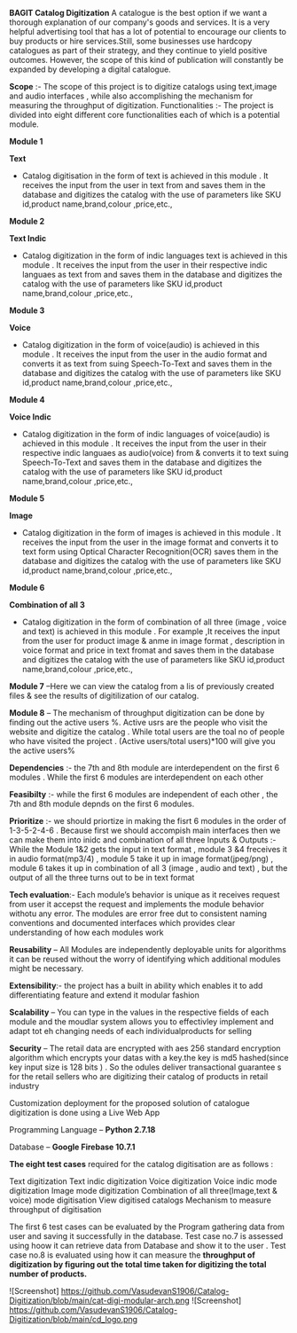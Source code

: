 **BAGIT Catalog Digitization**
A catalogue is the best option if we want a thorough explanation of our company's goods and services. It is a very helpful advertising tool that has a lot of potential to encourage our clients to buy products or hire services.Still, some businesses use hardcopy catalogues as part of their strategy, and they continue to yield positive outcomes. However, the scope of this kind of publication will constantly be expanded by developing a digital catalogue.

**Scope** :- The scope of this project is to digitize catalogs using text,image and audio interfaces , while also accomplishing the mechanism for measuring the throughput of digitization.
Functionalities :- The project is divided into eight different core functionalities each of which is a potential module. 

**Module 1**

**Text**

- Catalog digitisation in the form of text is achieved in this module . It receives the input from the user in text from and saves them in the database and digitizes the catalog with the use of parameters like SKU id,product name,brand,colour ,price,etc.,

**Module 2**

**Text Indic**
- Catalog digitization in the form of indic languages text is achieved in this module . It receives the input from the user in their respective indic languaes as text from and saves them in the database and digitizes the catalog with the use of parameters like SKU id,product name,brand,colour ,price,etc., 

**Module 3**

**Voice**
- Catalog digitization in the form of voice(audio) is achieved in this module . It receives the input from the user in the audio format and converts it as text from suing Speech-To-Text and saves them in the database and digitizes the catalog with the use of parameters like SKU id,product name,brand,colour ,price,etc., 

**Module 4**

**Voice Indic**
- Catalog digitization in the form of indic languages of voice(audio) is achieved in this module . It receives the input from the user in their respective indic languaes as audio(voice) from & converts it to text suing Speech-To-Text and saves them in the database and digitizes the catalog with the use of parameters like SKU id,product name,brand,colour ,price,etc., 

**Module 5**

**Image**
- Catalog digitization in the form of images is achieved in this module . It receives the input from the user in the image format and converts it to text form using Optical Character Recognition(OCR) saves them in the database and digitizes the catalog with the use of parameters like SKU id,product name,brand,colour ,price,etc., 

**Module 6**

**Combination of all 3**
- Catalog digitization in the form of combination of all three (image , voice and text) is achieved in this module . For example ,It receives the input from the user  for product image & anme in image format , description in voice format and price in text fromat and saves them in the database and digitizes the catalog with the use of parameters like SKU id,product name,brand,colour ,price,etc., 

**Module 7** –Here we can view the catalog from a lis of previously created files & see the results of digitilization of our catalog.

**Module 8** – The mechanism of throughput digitization can be done by finding out the active users %. Active usrs are the people who visit the website and digitize the catalog . While total users are the toal no of people who have visited the project . (Active users/total users)*100 will give you the active users%

**Dependencies** :- the 7th and 8th module are interdependent on the first 6 modules . While the first 6 modules are interdependent on each other

**Feasibilty** :- while the first 6 modules are independent of each other , the 7th and 8th module depnds on the first 6 modules. 

**Prioritize** :- we should priortize in making the fisrt 6 modules in the order of 1-3-5-2-4-6 . Because first we should accompish main interfaces then we can make them into inidc and combination of all three
Inputs & Outputs :- While the Module 1&2 gets the input in text format , module 3 &4 freceives it in audio format(mp3/4) , module 5 take it up in image format(jpeg/png) , module 6 takes it up in combination of all 3 (image , audio and text) , but the output of all the three turns out to be in text format

**Tech evaluation**:-
Each module’s behavior is unique as it receives request from user it accepst the request and implements the module behavior withotu any error. The modules are error free dut to consistent naming conventions and documented interfaces which provides clear understanding of how each modules work  

**Reusability** – All Modules are independently deployable units for algorithms it can be reused without the worry of identifying which additional modules might be necessary.

**Extensibility**:- the project has a built in ability which enables it to add differentiating feature and extend it modular fashion

**Scalability** – You can type in the values in the respective fields of each module and the moudlar system allows you to effectivley implement and adapt tot eh changing needs of each individualproducts for selling

**Security** – The retail data are encrypted with aes 256 standard encryption algorithm which encrypts your datas with a key.the key is md5 hashed(since key input size is 128 bits ) . So the odules deliver transactional guarantee s for the retail sellers who are digitizing their catalog of products in retail industry

Customization deployment for the proposed solution of catalogue digitization is done using a 
Live Web App

Programming Language – **Python 2.7.18**

Database – **Google Firebase 10.7.1**

**The eight test cases** required for the catalog digitisation are as follows : 

Text digitization
Text indic digitization
Voice digitization
Voice indic mode digitization
Image mode digitization
Combination of all three(Image,text & voice) mode digitisation
View digitised catalogs
Mechanism to measure throughput of digitisation 

The first 6 test cases can be evaluated by the Program gathering data from user and saving it
successfully in the database. Test case no.7 is assessed using hoow it can retrieve data from
Database and show it to the user . 
Test case no.8 is evaluated using how it can measure the
**throughput of digitization by figuring out the total time taken for digitizing the total number of products.**   

![Screenshot] https://github.com/VasudevanS1906/Catalog-Digitization/blob/main/cat-digi-modular-arch.png
![Screenshot] https://github.com/VasudevanS1906/Catalog-Digitization/blob/main/cd_logo.png


